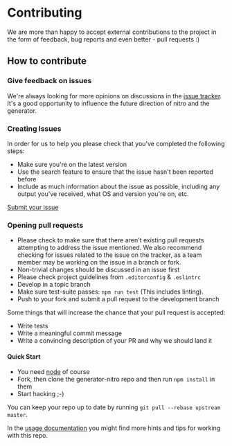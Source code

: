 # Contributing

We are more than happy to accept external contributions to the project
in the form of feedback, bug reports and even better - pull requests :)

## How to contribute

### Give feedback on issues

We're always looking for more opinions on discussions in the [issue tracker](https://github.com/merkle-open/generator-nitro/issues).
It's a good opportunity to influence the future direction of nitro and the generator.

### Creating Issues

In order for us to help you please check that you've completed the following steps:

- Make sure you're on the latest version
- Use the search feature to ensure that the issue hasn't been reported before
- Include as much information about the issue as possible, including
  any output you've received, what OS and version you're on, etc.

[Submit your issue](https://github.com/merkle-open/generator-nitro/issues/new)

### Opening pull requests

- Please check to make sure that there aren't existing pull requests attempting to address the issue mentioned. We also recommend checking for issues related to the issue on the tracker, as a team member may be working on the issue in a branch or fork.
- Non-trivial changes should be discussed in an issue first
- Please check project guidelines from `.editorconfig` & `.eslintrc`
- Develop in a topic branch
- Make sure test-suite passes: `npm run test` (This includes linting).
- Push to your fork and submit a pull request to the development branch

Some things that will increase the chance that your pull request is accepted:

- Write tests
- Write a meaningful commit message
- Write a convincing description of your PR and why we should land it

#### Quick Start

- You need [node](../.node-version) of course
- Fork, then clone the generator-nitro repo and then run `npm install` in them
- Start hacking ;-)

You can keep your repo up to date by running `git pull --rebase upstream master`.

In the [usage documentation](../docs/working-with-this-repo.md) you might find more hints and tips for working with this repo.
